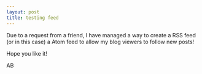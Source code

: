 ```yaml
---
layout: post
title: testing feed
---
```

Due to a request from a friend, I have managed a way to create a RSS feed (or in this case) a Atom feed to allow my blog viewers to follow new posts!

Hope you like it!

AB
